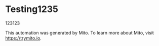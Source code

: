 
# Testing1235

123123

This automation was generated by Mito. To learn more about Mito, visit https://trymito.io.
